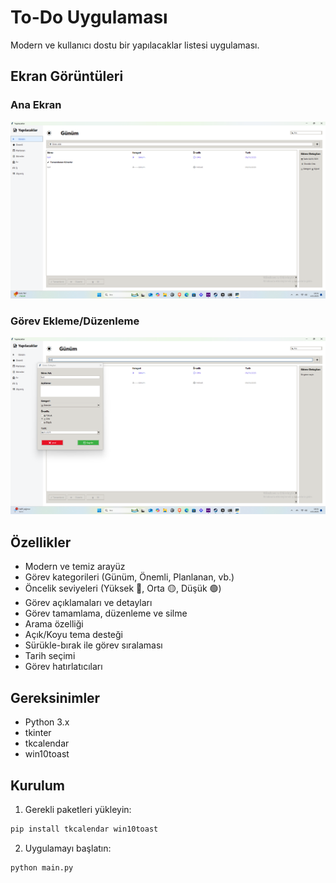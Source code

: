 # To-Do Uygulaması

Modern ve kullanıcı dostu bir yapılacaklar listesi uygulaması.

## Ekran Görüntüleri

### Ana Ekran
![Ana Ekran](screenshots/Ekran%20görüntüsü%202025-01-04%20183432.png)

### Görev Ekleme/Düzenleme
![Görev Ekleme](screenshots/Ekran%20görüntüsü%202025-01-04%20183451.png)

## Özellikler

- Modern ve temiz arayüz
- Görev kategorileri (Günüm, Önemli, Planlanan, vb.)
- Öncelik seviyeleri (Yüksek 🔴, Orta 🟡, Düşük 🟢)
- Görev açıklamaları ve detayları
- Görev tamamlama, düzenleme ve silme
- Arama özelliği
- Açık/Koyu tema desteği
- Sürükle-bırak ile görev sıralaması
- Tarih seçimi
- Görev hatırlatıcıları

## Gereksinimler

- Python 3.x
- tkinter
- tkcalendar
- win10toast

## Kurulum

1. Gerekli paketleri yükleyin:
```bash
pip install tkcalendar win10toast
```

2. Uygulamayı başlatın:
```bash
python main.py
``` 
